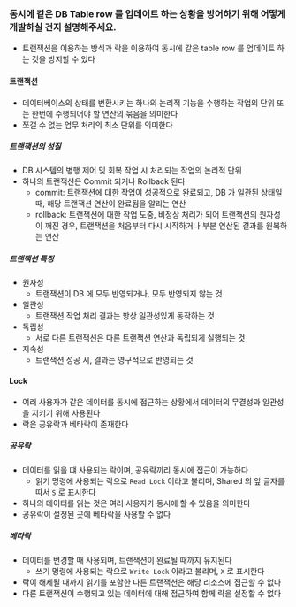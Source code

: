 ### 동시에 같은 DB Table row 를 업데이트 하는 상황을 방어하기 위해 어떻게 개발하실 건지 설명해주세요.

* 트랜잭션을 이용하는 방식과 락을 이용하여 동시에 같은 table row 를 업데이트 하는 것을 방지할 수 있다

#### 트랜잭션

* 데이터베이스의 상태를 변환시키는 하나의 논리적 기능을 수행하는 작업의 단위 또는 한번에 수행되어야 할 연산의 묶음을 의미한다
* 쪼갤 수 없는 업무 처리의 최소 단위를 의미한다

##### 트랜잭션의 성질

* DB 시스템의 병행 제어 및 회복 작업 시 처리되는 작업의 논리적 단위
* 하나의 트랜잭션은 Commit 되거나 Rollback 된다
  * commit: 트랜잭션에 대한 작업이 성공적으로 완료되고, DB 가 일관된 상태일 때, 해당 트랜잭션 연산이 완료됨을 알리는 연산
  * rollback: 트랜잭션에 대한 작업 도중, 비정상 처리가 되어 트랜잭션의 원자성이 깨진 경우, 트랜잭션을 처음부터 다시 시작하거나 부분 연산된 결과를 원복하는 연산

##### 트랜잭션 특징

* 원자성
  * 트랜잭션이 DB 에 모두 반영되거나, 모두 반영되지 않는 것
* 일관성
  * 트랜잭션 작업 처리 결과는 항상 일관성있게 동작하는 것
* 독립성
  * 서로 다른 트랜잭션은 다른 트랜잭션 연산과 독립되게 실행되는 것
* 지속성
  * 트랜잭션 성공 시, 결과는 영구적으로 반영되는 것

#### Lock

* 여러 사용자가 같은 데이터를 동시에 접근하는 상황에서 데이터의 무결성과 일관성을 지키기 위해 사용된다
* 락은 공유락과 베타락이 존재한다

##### 공유락

* 데이터를 읽을 떄 사용되는 락이며, 공유락끼리 동시에 접근이 가능하다
  * 읽기 명령에 사용되는 락으로 `Read Lock` 이라고 불리며, Shared 의 앞 글자를 따서 `S` 로 표시한다 
* 하나의 데이터를 읽는 것은 여러 사용자가 동시에 할 수 있음을 의미한다
* 공유락이 설정된 곳에 베타락을 사용할 수 없다

##### 베타락

* 데이터를 변경할 때 사용되며, 트랜잭션이 완료될 때까지 유지된다
  * 쓰기 명령에 사용되는 락으로 `Write Lock` 이라고 불리며, `X` 로 표시한다
* 락이 해제될 때까지 읽기를 포함한 다른 트랜잭션은 해당 리소스에 접근할 수 없다
* 다른 트랜잭션이 수행되고 있는 데이터에 대해 접근하여 함께 락을 설정할 수 없다
